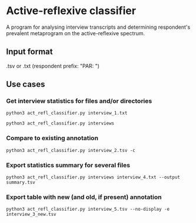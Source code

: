# Active-reflexive classifier

A program for analysing interview transcripts and determining respondent's prevalent metaprogram on the active-reflexive
  spectrum.

## Input format

.tsv or .txt (respondent prefix: "PAR: ")

## Use cases

### Get interview statistics for files and/or directories

```python3 act_refl_classifier.py interview_1.txt```

```python3 act_refl_classifier.py interviews```

### Compare to existing annotation

```python3 act_refl_classifier.py interview_2.tsv -c```

### Export statistics summary for several files

```python3 act_refl_classifier.py interviews interview_4.txt --output summary.tsv```

### Export table with new (and old, if present) annotation

```python3 act_refl_classifier.py interview_5.tsv --no-display -e interview_3_new.tsv```